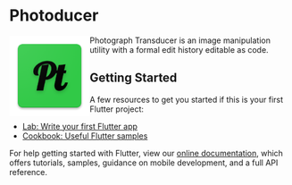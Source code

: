 # Photoducer
<img style="float:left" src="android/app/src/main/res/mipmap-xxhdpi/ic_launcher.png" />

Photograph Transducer is an image manipulation utility with a formal edit history editable as code.

## Getting Started

A few resources to get you started if this is your first Flutter project:

- [Lab: Write your first Flutter app](https://flutter.io/docs/get-started/codelab)
- [Cookbook: Useful Flutter samples](https://flutter.io/docs/cookbook)

For help getting started with Flutter, view our 
[online documentation](https://flutter.io/docs), which offers tutorials, 
samples, guidance on mobile development, and a full API reference.
